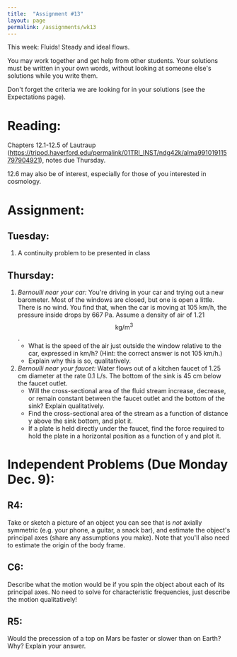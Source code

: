 ```yaml
---
title:  "Assignment #13"
layout: page
permalink: /assignments/wk13
---
```


This week: Fluids! Steady and ideal flows.

You may work together and get help from other students. Your solutions must be written in your own words, without looking at someone else's solutions while you write them.

Don't forget the criteria we are looking for in your solutions (see the Expectations page).

# Reading:
Chapters 12.1-12.5 of Lautraup  (https://tripod.haverford.edu/permalink/01TRI_INST/ndg42k/alma991019115797904921), notes due Thursday.

12.6 may also be of interest, especially for those of you interested in cosmology.

# Assignment:
## Tuesday:
1. A continuity problem to be presented in class

## Thursday:
1. *Bernoulli near your car:* You're driving in your car and trying out a new barometer. Most of the windows are closed, but one is open a little. There is no wind. You find that, when the car is moving at 105 km/h, the pressure inside drops by 667 Pa. Assume a density of air of 1.21 $$\mathrm{kg/m}^3$$.
     - What is the speed of the air just outside the window relative to the car, expressed in km/h? (Hint: the correct answer is not 105 km/h.)
     - Explain why this is so, qualitatively.
2. *Bernoulli near your faucet:* Water flows out of a kitchen faucet of 1.25 cm diameter at the rate 0.1 L/s. The bottom of the sink is 45 cm below the faucet outlet.
     - Will the cross-sectional area of the fluid stream increase, decrease, or remain constant between the faucet outlet and the bottom of the sink? Explain qualitatively.
     - Find the cross-sectional area of the stream as a function of distance y above the sink bottom, and plot it.
     - If a plate is held directly under the faucet, find the force required to hold the plate in a horizontal position as a function of y and plot it.


# Independent Problems (Due Monday Dec. 9):
## R4:
Take or sketch a picture of an object you can see that is *not* axially symmetric (e.g. your phone, a guitar, a snack bar), and estimate the object's principal axes (share any assumptions you make). Note that you'll also need to estimate the origin of the body frame. 

## C6:
Describe what the motion would be if you spin the object about each of its principal axes. No need to solve for characteristic frequencies, just describe the motion qualitatively!

## R5:
Would the precession of a top on Mars be faster or slower than on Earth? Why? Explain your answer.
